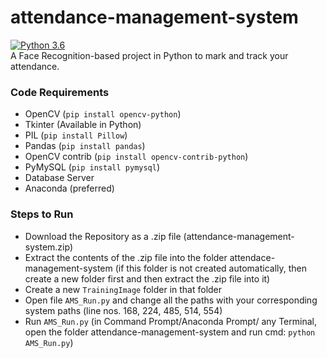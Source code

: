 # attendance-management-system
[![Python 3.6](https://img.shields.io/badge/python-3.6-blue.svg)](https://www.python.org/downloads/release/python-360/)  
A Face Recognition-based project in Python to mark and track your attendance.

### Code Requirements
- OpenCV (`pip install opencv-python`)
- Tkinter (Available in Python)
- PIL (`pip install Pillow`)
- Pandas (`pip install pandas`)
- OpenCV contrib (`pip install opencv-contrib-python`)
- PyMySQL (`pip install pymysql`)
- Database Server
- Anaconda (preferred)

### Steps to Run
- Download the Repository as a .zip file (attendance-management-system.zip)
- Extract the contents of the .zip file into the folder attendace-management-system (if this folder is not created automatically, then create a new folder first and then extract the .zip file into it)
- Create a new `TrainingImage` folder in that folder
- Open file `AMS_Run.py` and change all the paths with your corresponding system paths (line nos. 168, 224, 485, 514, 554)
- Run `AMS_Run.py` (in Command Prompt/Anaconda Prompt/ any Terminal, open the folder attendance-management-system and run cmd: `python AMS_Run.py`)